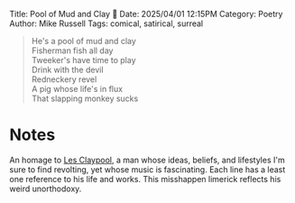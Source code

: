 Title: Pool of Mud and Clay 🐷
Date: 2025/04/01 12:15PM
Category: Poetry
Author: Mike Russell
Tags: comical, satirical, surreal

> He's a pool of mud and clay<br>
> Fisherman fish all day<br>
> Tweeker's have time to play<br>
> Drink with the devil<br>
> Redneckery revel<br>
> A pig whose life's in flux<br>
> That slapping monkey sucks

# Notes

An homage to [Les Claypool](https://en.wikipedia.org/wiki/Les_Claypool), a man whose ideas, beliefs, and lifestyles I'm sure to find revolting, yet whose music is fascinating. Each line has a least one reference to his life and works. This misshappen limerick reflects his weird unorthodoxy.